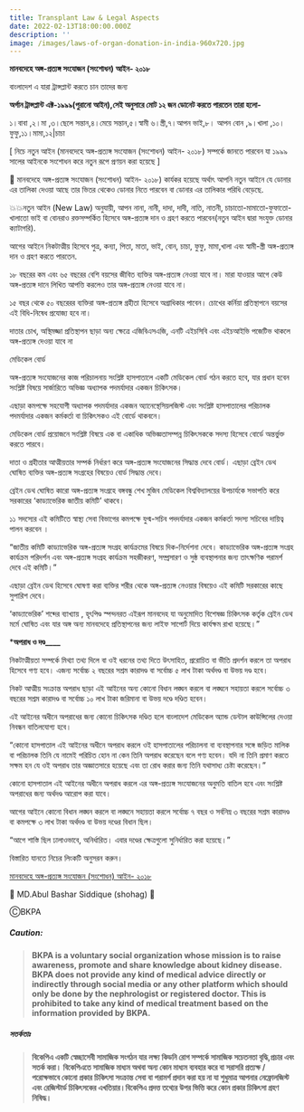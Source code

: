 ```yaml
---
title: Transplant Law & Legal Aspects
date: 2022-02-13T18:00:00.000Z
description: ''
image: /images/laws-of-organ-donation-in-india-960x720.jpg
---
```


**মানবদেহে অঙ্গ-প্রত্যঙ্গ সংযোজন (সংশোধন) আইন- ২০১৮**

বাংলাদেশ এ যারা ট্রান্সপ্লান্ট করতে চান তাদের জন্য

**অর্গান ট্রান্সপ্লান্ট এক্ট-১৯৯৯(পুরানো আইন),সেই অনুসারে মোট ১২ জন ডোনেট করতে পারতেন তারা হলো-**

১।বাবা ,২।মা ,৩।ছেলে সন্তান,৪।মেয়ে সন্তান,৫।স্বামী ৬।স্ত্রী,৭।আপন ভাই,৮। আপন বোন ,৯।খালা ,১০।ফুফু,১১।মামা,১২|চাচা

\[ নিচে নতুন আইন (মানবদেহে অঙ্গ-প্রত্যঙ্গ সংযোজন (সংশোধন) আইন- ২০১৮) সম্পর্কে জানতে পারবেন যা ১৯৯৯ সালের আইনকে সংশোধন করে নতুন রূপে প্রণয়ন করা হয়েছে ]

🚩 মানবদেহে অঙ্গ-প্রত্যঙ্গ সংযোজন (সংশোধন) আইন- ২০১৮) কার্যকর হয়েছে অর্থাৎ আপনি নতুন আইনে যে ডোনার এর তালিকা দেওয়া আছে তার ভিতর থেকেও ডোনার নিতে পারবেন বা ডোনার এর তালিকার পরিধি বেড়েছে.

💥💥নতুন আইন (New Law) অনুযায়ী, আপন নানা, নানী, দাদা, দাদী, নাতি, নাতনী, চাচাতো-মামাতো-ফুফাতো-খালাতো ভাই বা বোনরাও রক্তসম্পর্কিত হিসেবে অঙ্গ-প্রত্যঙ্গ দান ও গ্রহণ করতে পারবেন(নতুন আইন দ্বারা সংযুক্ত ডোনার ক্যাটাগরি).

আগের আইনে নিকটাত্মীয় হিসেবে পুত্র, কন্যা, পিতা, মাতা, ভাই, বোন, চাচা, ফুফু, মামা,খালা এবং স্বামী-স্ত্রী অঙ্গ-প্রত্যঙ্গ দান ও গ্রহণ করতে পারতেন.

১৮ বছরের কম এবং ৬৫ বছরের বেশি বয়সের জীবিত ব্যক্তির অঙ্গ-প্রত্যঙ্গ নেওয়া যাবে না। মারা যাওয়ার আগে কেউ অঙ্গ-প্রত্যঙ্গ দানে লিখিত আপত্তি করলেও তার অঙ্গ-প্রত্যঙ্গ নেওয়া যাবে না।

১৫ বছর থেকে ৫০ বছরেরর ব্যক্তিরা অঙ্গ-প্রত্যঙ্গ গ্রহীতা হিসেবে অগ্রাধিকার পাবেন। চোখের কর্নিয়া প্রতিস্থাপনে বয়সের এই বিধি-নিষেধ প্রযোজ্য হবে না।

দাতার চোখ, অস্থিমজ্জা প্রতিস্থাপন ছাড়া অন্য ক্ষেত্রে ‍এজিবিএসএজি, এনটি এইচসিবি এবং এইচআইভি পজেটিভ থাকলে অঙ্গ-প্রত্যঙ্গ দেওয়া যাবে না

মেডিকেল বোর্ড

অঙ্গ-প্রত্যঙ্গ সংযোজনের কাজ পরিচালনায় সংশ্লিষ্ট হাসপাতালে একটি মেডিকেল বোর্ড গঠন করতে হবে, যার প্রধান হবেন সংশ্লিষ্ট বিষয়ে সার্জারিতে অভিজ্ঞ অধ্যাপক পদমর্যাদার একজন চিকিৎসক।

এছাড়া কমপক্ষে সহযোগী অধ্যাপক পদমর্যাদার একজন অ্যানেস্থেসিয়লজিস্ট এবং সংশ্লিষ্ট হাসপাতালের পরিচালক পদমর্যাদার একজন কর্মকর্তা বা চিকিৎসকও এই বোর্ডে থাকবনে।

মেডিকেল বোর্ড প্রয়োজনে সংশ্লিষ্ট বিষয়ে এক বা একাধিক অভিজ্ঞতাসম্পন্ন চিকিৎসককে সদস্য হিসেবে বোর্ডে অন্তর্ভুক্ত করতে পারবে।

দাতা ও গ্রহীতার আত্মীয়তার সম্পর্ক নির্ধারণ করে অঙ্গ-প্রত্যঙ্গ সংযোজনের সিদ্ধান্ত দেবে বোর্ড। এছাড়া ব্রেইন ডেথ ঘোষিত ব্যক্তির অঙ্গ-প্রত্যঙ্গ সংগ্রহের বিষয়েও বোর্ড সিদ্ধান্ত দেবে।

ব্রেইন ডেথ ঘোষিত কারো অঙ্গ-প্রত্যঙ্গ সংগ্রহে বঙ্গবন্ধু শেখ মুজিব মেডিকেল বিশ্ববিদ্যালয়ের উপচার্যকে সভাপতি করে সরকারের ‘কাড্যাভেরিক জাতীয় কমিটি’ থাকবে।

১১ সদস্যের এই কমিটিতে স্বাস্থ্য সেবা বিভাগের কমপক্ষে যুগ্ম-সচিব পদদর্যাদার একজন কর্মকর্তা সদস্য সচিবের দায়িত্ব পালন করবেন ।

“জাতীয় কমিটি কাড্যাভেরিক অঙ্গ-প্রত্যঙ্গ সংগ্রহ কার্যক্রমের বিষয়ে দিক-নির্দেশনা দেবে। কাড্যাভেরিক অঙ্গ-প্রত্যঙ্গ সংগ্রহ কার্যক্রম পরিদর্শন এবং অঙ্গ-প্রত্যঙ্গ সংগ্রহ কার্যক্রম সহজীকরণ, সম্প্রসারণ ও সুষ্ঠ ব্যবস্থাপনার জন্য তাৎক্ষণিক পরামর্শ দেবে এই কমিটি।”

এছাড়া ব্রেইন ডেথ হিসেবে ঘোষণা করা ব্যক্তির শরীর থেকে অঙ্গ-প্রত্যঙ্গ নেওয়ার বিষয়েও এই কমিটি সরকারের কাছে সুপারিশ দেবে।

‘কাড্যাভেরিক’ শব্দের‌ ব্যাখ্যায় , হৃৎপিণ্ড স্পন্দনরত এইরূপ মানবদেহ যা অনুমোদিত বিশেষজ্ঞ চিকিৎসক কর্তৃক ব্রেইন ডেথ মর্মে ঘোষিত এবং যার অঙ্গ অন্য মানবদেহে প্রতিস্থাপনের জন্য লাইফ সাপোর্ট দিয়ে কার্যক্ষম রাখা হয়েছে।”

\***অপরাধ ও দণ্ড\_\_\_\_**

নিকটাত্মীয়তা সম্পর্কে মিথ্যা তথ্য দিলে বা ওই ধরনের তথ্য দিতে উৎসাহিত, প্ররোচিত বা ভীতি প্রদর্শন করলে তা অপরাধ হিসেবে গণ্য হবে। এজন্য সর্বোচ্চ ২ বছরের সশ্রম কারাদণ্ড বা সর্বোচ্চ ৫ লাখ টাকা অর্থদণ্ড বা উভয় দণ্ড হবে।

নিকট আত্মীয় সংক্রান্ত অপরাধ ছাড়া এই আইনের অন্য কোনো বিধান লঙ্ঘন করলে বা লঙ্ঘনে সহায়তা করলে সর্বোচ্চ ৩ বছরের সশ্রম কারাদণ্ড বা সর্বোচ্চ ১০ লাখ টাকা জরিমানা বা উভয় দণ্ডে দণ্ডিত হবেন।

এই আইনের অধীনে অপরাধের জন্য কোনো চিকিৎসক দণ্ডিত হলে বাংলাদেশ মেডিকেল অ্যান্ড ডেন্টাল কাউন্সিলের দেওয়া নিবন্ধন বাতিলযোগ্য হবে।

“কোনো হাসপাতাল এই আইনের অধীনে অপরাধ করলে ওই হাসপাতালের পরিচালনা বা ব্যবস্থাপনার সঙ্গে জড়িত মালিক বা পরিচালক তিনি যে নামেই পরিচিত হোন না কেন তিনি অপরাধ করেছেন বলে গণ্য হবেন। যদি না তিনি প্রমাণ করতে সক্ষম হন যে ওই অপরাধ তার অজ্ঞাতসারে হয়েছে এবং তা রোধ করার জন্য তিনি যথাসাধ্য চেষ্টা করেছেন।”

কোনো হাসপাতাল এই আইনের অধীনে অপরাধ করলে এর অঙ্গ-প্রত্যঙ্গ সংযোজনের অনুমতি বাতিল হবে এবং সংশ্লিষ্ট অপরাধের জন্য অর্থদণ্ড আরোপ করা যাবে।

আগের আইনে কোনো বিধান লঙ্ঘন করলে বা লঙ্ঘনে সহায়তা করলে সর্বোচ্চ ৭ বছর ও সর্বনিম্ন ৩ বছরের সশ্রম কারাদণ্ড বা কমপক্ষে ৩ লাখ টাকা অর্থদণ্ড বা উভয় দণ্ডের বিধান ছিল।

“আগে শাস্তি ছিল ঢালাওভাবে, অনির্ধারিত। এবার দণ্ডের ক্ষেত্রগুলো সুনির্ধারিত করা হয়েছে।”

বিস্তারিত যানতে নিচের লিংকটি অনুসরন করুন।

[মানবদেহে অঙ্গ-প্রত্যঙ্গ সংযোজন (সংশোধন) আইন- ২০১৮](https://legislativediv.portal.gov.bd/sites/default/files/files/legislativediv.portal.gov.bd/page/e2340c30_8874_46d6_8f03_8ece5692f5dc/Act%20No%201%20of%202018.pdf)

🚩 MD.Abul Bashar Siddique (shohag) 🚩

ⒸBKPA

##### **Caution:**

> **BKPA is a voluntary social organization whose mission is to raise awareness, promote and share knowledge about kidney disease. BKPA does not provide any kind of medical advice directly or indirectly through social media or any other platform which should only be done by the nephrologist or registered doctor. This is prohibited to take any kind of medical treatment based on the information provided by BKPA.**

##### **সতর্কতাঃ**

> **বিকেপিএ একটি স্বেচ্ছাসেবী সামাজিক সংগঠন যার লক্ষ্য কিডনি রোগ সম্পর্কে সামাজিক সচেতনতা বৃদ্ধি,প্রচার এবং সতর্ক করা। বিকেপিএতে সামাজিক মাধ্যম অথবা অন্য কোন মাধ্যম ব্যবহার করে বা সরাসরি প্রত্যক্ষ / পরোক্ষভাবে কোনো প্রকার চিকিৎসা সংক্রান্ত সেবা বা পরামর্শ প্রদান করা হয় না যা শুধুমাত্র আপনার নেফ্রোলজিস্ট এবং রেজিস্টার্ড চিকিৎসকের এখতিয়ার।বিকেপিএ প্রদত্ত তথ্যের উপর ভিত্তি করে কোন প্রকার চিকিৎসা গ্রহণ নিষিদ্ধ।**
